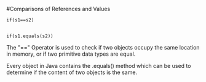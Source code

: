 #Comparisons of References and Values


```
if(s1==s2)


if(s1.equals(s2))
```


The "==" Operator is used to check if two objects occupy the same location in memory, or if two primitive data types are equal.


Every object in Java contains the .equals() method which can be used to determine if the content of two objects is the same.